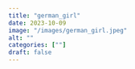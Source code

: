 ```yaml
---
title: "german_girl"
date: 2023-10-09
image: "/images/german_girl.jpeg"
alt: ""
categories: [""]
draft: false
---
```

